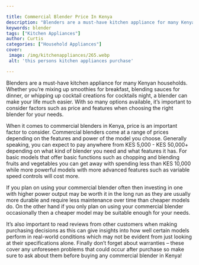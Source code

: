 ```yaml
---

title: Commercial Blender Price In Kenya
description: "Blenders are a must-have kitchen appliance for many Kenyan households. Whether you’re mixing up smoothies for breakfast, blending ...read now to learn more"
keywords: blender
tags: ["Kitchen Appliances"]
author: Curtis
categories: ["Household Appliances"]
cover: 
 image: /img/kitchenappliances/265.webp
 alt: 'this persons kitchen appliances purchase'

---
```


Blenders are a must-have kitchen appliance for many Kenyan households. Whether you’re mixing up smoothies for breakfast, blending sauces for dinner, or whipping up cocktail creations for cocktails night, a blender can make your life much easier. With so many options available, it’s important to consider factors such as price and features when choosing the right blender for your needs.

When it comes to commercial blenders in Kenya, price is an important factor to consider. Commercial blenders come at a range of prices depending on the features and power of the model you choose. Generally speaking, you can expect to pay anywhere from KES 5,000 - KES 50,000+ depending on what kind of blender you need and what features it has. For basic models that offer basic functions such as chopping and blending fruits and vegetables you can get away with spending less than KES 10,000 while more powerful models with more advanced features such as variable speed controls will cost more. 

If you plan on using your commercial blender often then investing in one with higher power output may be worth it in the long run as they are usually more durable and require less maintenance over time than cheaper models do. On the other hand if you only plan on using your commercial blender occasionally then a cheaper model may be suitable enough for your needs. 

It’s also important to read reviews from other customers when making purchasing decisions as this can give insights into how well certain models perform in real-world conditions which may not be evident from just looking at their specifications alone. Finally don’t forget about warranties – these cover any unforeseen problems that could occur after purchase so make sure to ask about them before buying any commercial blender in Kenya!
